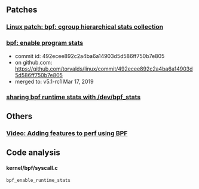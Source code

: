 ## Patches

### [Linux patch: bpf: cgroup hierarchical stats collection](https://lore.kernel.org/bpf/20220510001807.4132027-1-yosryahmed@google.com/)


### [bpf: enable program stats](https://www.spinics.net/lists/netdev/msg553793.html)
- commit id: 492ecee892c2a4ba6a14903d5d586ff750b7e805
- on github.com: https://github.com/torvalds/linux/commit/492ecee892c2a4ba6a14903d5d586ff750b7e805
- merged to: v5.1-rc1 Mar 17, 2019

### [sharing bpf runtime stats with /dev/bpf_stats](https://lore.kernel.org/linux-fsdevel/20200314155703.bmtojqeofzxbqqhu@ast-mbp/t/#ma9139d4c2bf0343ea13a03b5ee14abc00514aa4f)


## Others
### [Video: Adding features to perf using BPF](https://www.youtube.com/watch?v=AqYs97kIAKQ)

## Code analysis

#### kernel/bpf/syscall.c
```
bpf_enable_runtime_stats

```
